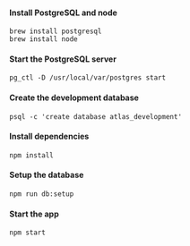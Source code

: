 #### Install PostgreSQL and node
```
brew install postgresql
brew install node
```

#### Start the PostgreSQL server
```
pg_ctl -D /usr/local/var/postgres start
```

#### Create the development database
```
psql -c 'create database atlas_development'
```

#### Install dependencies
```
npm install
```

#### Setup the database
```
npm run db:setup
```

#### Start the app
```
npm start
```

